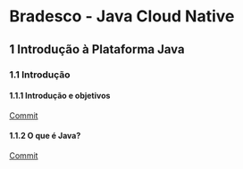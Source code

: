 # Bradesco - Java Cloud Native

## 1 Introdução à Plataforma Java

### 1.1 Introdução

#### 1.1.1 Introdução e objetivos

[Commit](https://github.com/Alexandresl/Bradesco---Java-Cloud-Native/tree/32ba6a72d1b1cd8b5fa563805f851ee2bcc10ee8)

#### 1.1.2 O que é Java?

[Commit]()